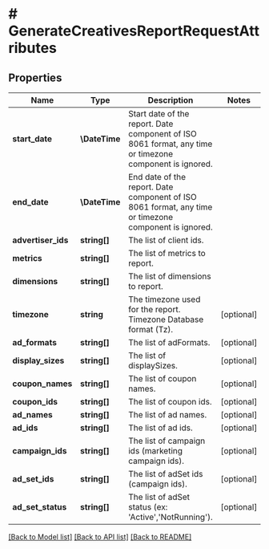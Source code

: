 # # GenerateCreativesReportRequestAttributes

## Properties

Name | Type | Description | Notes
------------ | ------------- | ------------- | -------------
**start_date** | **\DateTime** | Start date of the report. Date component of ISO 8061 format, any time or timezone component is ignored. |
**end_date** | **\DateTime** | End date of the report. Date component of ISO 8061 format, any time or timezone component is ignored. |
**advertiser_ids** | **string[]** | The list of client ids. |
**metrics** | **string[]** | The list of metrics to report. |
**dimensions** | **string[]** | The list of dimensions to report. |
**timezone** | **string** | The timezone used for the report. Timezone Database format (Tz). | [optional]
**ad_formats** | **string[]** | The list of adFormats. | [optional]
**display_sizes** | **string[]** | The list of displaySizes. | [optional]
**coupon_names** | **string[]** | The list of coupon names. | [optional]
**coupon_ids** | **string[]** | The list of coupon ids. | [optional]
**ad_names** | **string[]** | The list of ad names. | [optional]
**ad_ids** | **string[]** | The list of ad ids. | [optional]
**campaign_ids** | **string[]** | The list of campaign ids (marketing campaign ids). | [optional]
**ad_set_ids** | **string[]** | The list of adSet ids (campaign ids). | [optional]
**ad_set_status** | **string[]** | The list of adSet status (ex: &#39;Active&#39;,&#39;NotRunning&#39;). | [optional]

[[Back to Model list]](../../README.md#models) [[Back to API list]](../../README.md#endpoints) [[Back to README]](../../README.md)
